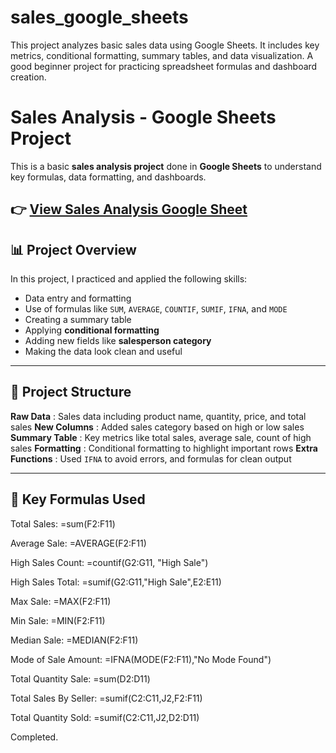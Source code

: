 # sales_google_sheets
This project analyzes basic sales data using Google Sheets. It includes key metrics, conditional formatting, summary tables, and data visualization. A good beginner project for practicing spreadsheet formulas and dashboard creation.

# Sales Analysis - Google Sheets Project

This is a basic **sales analysis project** done in **Google Sheets** to understand key formulas, data formatting, and dashboards.

👉 
<a href="https://docs.google.com/spreadsheets/d/1JJnm-A-2h19ME75FgPVakAsbSXQQ67JaFcceIkErc0Y/edit?usp=sharing">View Sales Analysis Google Sheet<a/>
---

## 📊 Project Overview

In this project, I practiced and applied the following skills:

- Data entry and formatting
- Use of formulas like `SUM`, `AVERAGE`, `COUNTIF`, `SUMIF`, `IFNA`, and `MODE`
- Creating a summary table
- Applying **conditional formatting**
- Adding new fields like **salesperson category**
- Making the data look clean and useful

---

## 📁 Project Structure

**Raw Data** : Sales data including product name, quantity, price, and total sales 
**New Columns** : Added sales category based on high or low sales 
**Summary Table** : Key metrics like total sales, average sale, count of high sales 
**Formatting** : Conditional formatting to highlight important rows 
**Extra Functions** : Used `IFNA` to avoid errors, and formulas for clean output 

---

## 📌 Key Formulas Used

Total Sales: =sum(F2:F11)

Average Sale: =AVERAGE(F2:F11)

High Sales Count: =countif(G2:G11, "High Sale")

High Sales Total: =sumif(G2:G11,"High Sale",E2:E11)

Max Sale: =MAX(F2:F11)

Min Sale: =MIN(F2:F11)

Median Sale: =MEDIAN(F2:F11)

Mode of Sale Amount: =IFNA(MODE(F2:F11),"No Mode Found")

Total Quantity Sale: =sum(D2:D11)

Total Sales By Seller: =sumif(C2:C11,J2,F2:F11)

Total Quantity Sold: =sumif(C2:C11,J2,D2:D11)


Completed.
